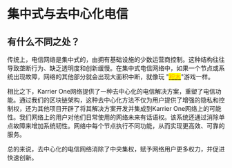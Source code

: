 # 集中式与去中心化电信

## 有什么不同之处？

传统上，电信网络是集中式的，由拥有基础设施的少数运营商控制。这种结构往往导致垄断行为、缺乏透明度和创新缓慢。在集中式电信网络中，如果一个节点或系统出现故障，网络的其他部分就会出现大面积中断，就像玩 "[<mark style="color:orange;">积木</mark>](https://en.wikipedia.org/wiki/Jenga)"游戏一样。

相比之下，Karrier One网络提供了一种去中心化的电信解决方案，重塑了电信功能。通过我们的区块链架构，这种去中心化方法不仅为用户提供了增强的隐私和控制权，还为其他项目开辟了将其解决方案开发并集成到Karrier One网络上的可能性。我们网络上的用户对他们日常使用的网络未来有话语权。该系统还通过消除单点故障来增加系统韧性。网络中每个节点执行不同功能，从而实现更高效、可靠的服务。

总的来说，去中心化的电信网络消除了中央集权，赋予网络用户更多权力，并促进快速创新。

